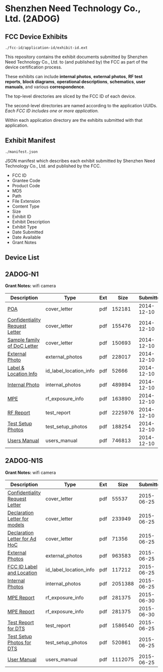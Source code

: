 # Shenzhen Need Technology Co., Ltd. (2ADOG)
## FCC Device Exhibits

```
./fcc-id/application-id/exhibit-id.ext
```

This repository contains the exhibit documents submitted by Shenzhen Need Technology Co., Ltd. to (and published by) the FCC as part of the device certification process.

These exhibits can include **internal photos**, **external photos**, **RF test reports**, **block diagrams**, **operational descriptions**, **schematics**, **user manuals**, and various **correspondence**.

The top-level directories are sliced by the FCC ID of each device.

The second-level directories are named according to the application UUIDs. *Each FCC ID includes one or more application.*

Within each application directory are the exhibits submitted with that application. 

## Exhibit Manifest

```
./manifest.json
```

JSON manifest which describes each exhibit submitted by Shenzhen Need Technology Co., Ltd. and published by the FCC.

- FCC ID
- Grantee Code
- Product Code
- MD5
- Path
- File Extension
- Content Type
- Size
- Exhibit ID
- Exhibit Description
- Exhibit Type
- Date Submitted
- Date Available
- Grant Notes

## Device List
## 2ADOG-N1
**Grant Notes:** wifi camera

| Description | Type | Ext | Size | Submitted | Available |
| ----------- | ---- | --- | ---- | --------- | --------- |
| [POA](2ADOG-N1/64f7ae87202b086ab9217bc230bc97eb/2468063.pdf) | cover_letter | pdf | 152181 | 2014-12-10 | 2014-12-10 |
| [Confidentiality Request Letter](2ADOG-N1/64f7ae87202b086ab9217bc230bc97eb/2468064.pdf) | cover_letter | pdf | 155476 | 2014-12-10 | 2014-12-10 |
| [Sample family of DoC Letter](2ADOG-N1/64f7ae87202b086ab9217bc230bc97eb/2468065.pdf) | cover_letter | pdf | 150693 | 2014-12-10 | 2014-12-10 |
| [External Photo](2ADOG-N1/64f7ae87202b086ab9217bc230bc97eb/2468072.pdf) | external_photos | pdf | 228017 | 2014-12-10 | 2014-12-10 |
| [Label & Location Info](2ADOG-N1/64f7ae87202b086ab9217bc230bc97eb/2468074.pdf) | id_label_location_info | pdf | 52666 | 2014-12-10 | 2014-12-10 |
| [Internal Photo](2ADOG-N1/64f7ae87202b086ab9217bc230bc97eb/2468073.pdf) | internal_photos | pdf | 489894 | 2014-12-10 | 2014-12-10 |
| [MPE](2ADOG-N1/64f7ae87202b086ab9217bc230bc97eb/2468070.pdf) | rf_exposure_info | pdf | 163890 | 2014-12-10 | 2014-12-10 |
| [RF Report](2ADOG-N1/64f7ae87202b086ab9217bc230bc97eb/2468069.pdf) | test_report | pdf | 2225976 | 2014-12-10 | 2014-12-10 |
| [Test Setup Photos](2ADOG-N1/64f7ae87202b086ab9217bc230bc97eb/2468071.pdf) | test_setup_photos | pdf | 188254 | 2014-12-10 | 2014-12-10 |
| [Users Manual](2ADOG-N1/64f7ae87202b086ab9217bc230bc97eb/2468075.pdf) | users_manual | pdf | 746813 | 2014-12-10 | 2014-12-10 |
## 2ADOG-N1S
**Grant Notes:** wifi camera

| Description | Type | Ext | Size | Submitted | Available |
| ----------- | ---- | --- | ---- | --------- | --------- |
| [Confidentiality Request Letter](2ADOG-N1S/a9b80b66a200c8616b4f302c7e29e9ae/2657416.pdf) | cover_letter | pdf | 55537 | 2015-06-25 | 2015-06-25 |
| [Declaration Letter for models](2ADOG-N1S/a9b80b66a200c8616b4f302c7e29e9ae/2657417.pdf) | cover_letter | pdf | 233949 | 2015-06-25 | 2015-06-25 |
| [Declaration Letter for Ad HoC](2ADOG-N1S/a9b80b66a200c8616b4f302c7e29e9ae/2657418.pdf) | cover_letter | pdf | 71356 | 2015-06-25 | 2015-06-25 |
| [External Photos](2ADOG-N1S/a9b80b66a200c8616b4f302c7e29e9ae/2657419.pdf) | external_photos | pdf | 963583 | 2015-06-25 | 2015-06-25 |
| [FCC ID Label and Location](2ADOG-N1S/a9b80b66a200c8616b4f302c7e29e9ae/2657421.pdf) | id_label_location_info | pdf | 117212 | 2015-06-25 | 2015-06-25 |
| [Internal Photos](2ADOG-N1S/a9b80b66a200c8616b4f302c7e29e9ae/2657420.pdf) | internal_photos | pdf | 2051388 | 2015-06-25 | 2015-06-25 |
| [MPE Report](2ADOG-N1S/a9b80b66a200c8616b4f302c7e29e9ae/2661918.pdf) | rf_exposure_info | pdf | 281375 | 2015-06-30 | 2015-06-25 |
| [MPE Report](2ADOG-N1S/a9b80b66a200c8616b4f302c7e29e9ae/2661918.pdf) | rf_exposure_info | pdf | 281375 | 2015-06-30 | 2015-06-25 |
| [Test Report for DTS](2ADOG-N1S/a9b80b66a200c8616b4f302c7e29e9ae/2657423.pdf) | test_report | pdf | 1586540 | 2015-06-25 | 2015-06-25 |
| [Test Setup Photos for DTS](2ADOG-N1S/a9b80b66a200c8616b4f302c7e29e9ae/2657422.pdf) | test_setup_photos | pdf | 520861 | 2015-06-25 | 2015-06-25 |
| [User Manual](2ADOG-N1S/a9b80b66a200c8616b4f302c7e29e9ae/2657424.pdf) | users_manual | pdf | 1112075 | 2015-06-25 | 2015-06-25 |
